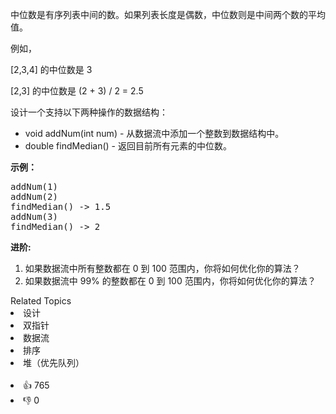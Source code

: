 <p>中位数是有序列表中间的数。如果列表长度是偶数，中位数则是中间两个数的平均值。</p>

<p>例如，</p>

<p>[2,3,4]&nbsp;的中位数是 3</p>

<p>[2,3] 的中位数是 (2 + 3) / 2 = 2.5</p>

<p>设计一个支持以下两种操作的数据结构：</p>

<ul> 
 <li>void addNum(int num) - 从数据流中添加一个整数到数据结构中。</li> 
 <li>double findMedian() - 返回目前所有元素的中位数。</li> 
</ul>

<p><strong>示例：</strong></p>

<pre>addNum(1)
addNum(2)
findMedian() -&gt; 1.5
addNum(3) 
findMedian() -&gt; 2</pre>

<p><strong>进阶:</strong></p>

<ol> 
 <li>如果数据流中所有整数都在 0 到 100 范围内，你将如何优化你的算法？</li> 
 <li>如果数据流中 99% 的整数都在 0 到 100 范围内，你将如何优化你的算法？</li> 
</ol>

<div><div>Related Topics</div><div><li>设计</li><li>双指针</li><li>数据流</li><li>排序</li><li>堆（优先队列）</li></div></div><br><div><li>👍 765</li><li>👎 0</li></div>